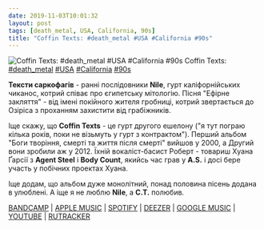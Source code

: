 ```yaml
---
date: 2019-11-03T10:01:32
layout: post
tags: [death_metal, USA, California, 90s]
title: "Coffin Texts: #death_metal #USA #California #90s"
---
```

![Coffin Texts: #death_metal #USA #California #90s](https://res.cloudinary.com/vast-space-unexplored/image/upload/photos/photo_797_03-11-2019_10-01-32.jpg)
Coffin Texts: [#death_metal](/tags/#death_metal) [#USA](/tags/#USA) [#California](/tags/#California) [#90s](/tags/#90s)

**Тексти саркофагів** - ранні послідовники **Nile**, гурт каліфорнійських чиканос, котрий співає про єгипетську мітологію. Пісня &quot;Ефірне закляття&quot; - від імені покійного жителя гробниці, котрий звертається до Озіріса з проханням захистити від грабіжників.

Іще скажу, що **Coffin Texts** - це гурт другого ешелону (&quot;я тут пограю кілька років, поки не візьмуть у гурт з контрактом&quot;). Перший альбом &quot;Боги творіння, смерті та життя після смерті&quot; вийшов у 2000, а Другий вони зробили аж у 2012. Їхній вокаліст-басист Роберт - товариш Хуана Ґарсії з **Agent Steel** і **Body Count**, якийсь час грав у **A.S.** і досі бере участь у побічних проектах Хуана.

Іще додам, що альбом дуже монолітний, понад половина пісень додана в улюблені. А іще я не люблю **Nile**, а **C.T.** полюбив.

[BANDCAMP](https://coffintexts.bandcamp.com/album/gods-of-creation-death-afterlife) \| [APPLE MUSIC](https://music.apple.com/lu/album/gods-of-creation-death-afterlife/996098496) \| [SPOTIFY](https://open.spotify.com/album/2WbSayrZ06gDndbOZkAO0i) \| [DEEZER](https://www.deezer.com/album/52961?utm_source=deezer&amp;utm_content=album-52961&amp;utm_term=1601611822_1572767970&amp;utm_medium=web) \| [GOOGLE MUSIC](https://play.google.com/music/m/Bbd4vfckdocey5wvk4wmp6wptjy?t=Gods_of_Creation_Death__Afterlife_-_Coffin_Texts) \| [YOUTUBE](https://www.youtube.com/playlist?list=OLAK5uy_kOPZhBXmSjpWhVnZ_y7rLy4dtCk2Sf9vk) \| [RUTRACKER](https://rutracker.org/forum/viewtopic.php?t=3585231)